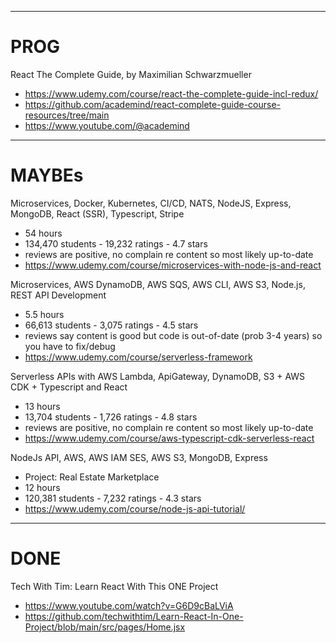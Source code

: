 
-------------------------------------------------------

# PROG

React The Complete Guide, by Maximilian Schwarzmueller
 - https://www.udemy.com/course/react-the-complete-guide-incl-redux/
 - https://github.com/academind/react-complete-guide-course-resources/tree/main
 - https://www.youtube.com/@academind

-------------------------------------------------------

# MAYBEs

Microservices, Docker, Kubernetes, CI/CD, NATS, NodeJS, Express, MongoDB, React (SSR), Typescript, Stripe
 - 54 hours
 - 134,470 students - 19,232 ratings - 4.7 stars
 - reviews are positive, no complain re content so most likely up-to-date
 - https://www.udemy.com/course/microservices-with-node-js-and-react

Microservices, AWS DynamoDB, AWS SQS, AWS CLI, AWS S3, Node.js, REST API Development
 - 5.5 hours
 - 66,613 students - 3,075 ratings - 4.5 stars
 - reviews say content is good but code is out-of-date (prob 3-4 years) so you have to fix/debug
 - https://www.udemy.com/course/serverless-framework

Serverless APIs with AWS Lambda, ApiGateway, DynamoDB, S3 + AWS CDK + Typescript and React 
 - 13 hours
 - 13,704 students - 1,726 ratings - 4.8 stars
 - reviews are positive, no complain re content so most likely up-to-date
 - https://www.udemy.com/course/aws-typescript-cdk-serverless-react

NodeJs API, AWS, AWS IAM SES, AWS S3, MongoDB, Express
 - Project: Real Estate Marketplace
 - 12 hours
 - 120,381 students - 7,232 ratings - 4.3 stars
 - https://www.udemy.com/course/node-js-api-tutorial/

-------------------------------------------------------

# DONE

Tech With Tim: Learn React With This ONE Project
 - https://www.youtube.com/watch?v=G6D9cBaLViA
 - https://github.com/techwithtim/Learn-React-In-One-Project/blob/main/src/pages/Home.jsx
